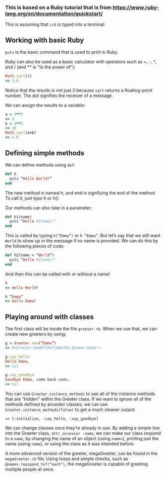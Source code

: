 ### This is based on a Ruby tutorial that is from https://www.ruby-lang.org/en/documentation/quickstart/

This is assuming that `irb` is typed into a terminal:

## Working with basic Ruby

`puts` is the basic command that is used to print in Ruby.

Ruby can also be used as a basic calculator with operators such as +, -, \*, and / (and ** is "to the power of”):

```ruby
Math.sqrt(9)
=> 3.0
```

Notice that the results is not just 3 because `sqrt` returns a floating-point number. The dot signifies the receiver of a message.

We can assign the results to a variable:

```ruby
a = 3**2
=> 9
b = 4**2
=> 16
Math.sqrt(a+b)
=> 5.0
```

## Defining simple methods

We can define methods using `def`:

```ruby
def h
  puts “Hello World!”
end
```

The new method is named h, and end is signifying the end of the method. To call it, just type h or h().

Our methods can also take in a parameter:

```ruby
def h1(name)
  puts “Hello #{name}!”
end
```

This is called by typing `h(“Emma”)` or `h “Emma”`. But let’s say that we still want `World` to show up in the message if no name is provided. We can do this by the following pieces of code:

```ruby
def h2(name = “World”)
  puts “Hello #{name}!”
end
```

And then this can be called with or without a name!

```ruby
h
=> Hello World!

h “Emma”
=> Hello Emma!
```

## Playing around with classes

The first class will be inside the file `greeter.rb`. When we use that, we can create new greeters by using:

```ruby
g = Greeter.new(“Emma”)
=> #<Greeter:0x007f8ef10847b0 @name="Emma">

g.say_hello
Hello Emma.
=> nil

g.say_goodbye
Goodbye Emma, come back soon.
=> nil
```

You can use `Greeter.instance_methods` to see all of the instance methods that are “hidden” within the Greeter class. If we want to ignore all of the methods defined by ancestor classes, we can use `Greeter.instance_methods(false)` to get a much cleaner output:

`=> [:initialize, :say_hello, :say_goodbye]`

We can change classes once they’re already in use. By adding a simple line into the Greeter class, `attr_accessor :name`, we can make our class respond to a `name`, by changing the name of an object (using `name=`), printing just the name (using `name`), or using the class as it was intended before.

A more advanced version of the greeter, megaGreeter, can be found in the `megaGreeter.rb` file. Using loops and simple checks, such as `@names.repspond_to?(“each”)`, the megaGreeter is capable of greeting multiple people at once.
